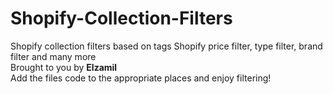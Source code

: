 # Shopify-Collection-Filters 
Shopify collection filters based on tags Shopify price filter, type filter, brand filter and many more<br />
Brought to you by <b>Elzamil</b><br />
Add the files code to the appropriate places and enjoy filtering!
<br />
<br />
<img src="https://github.com/nitin00709/Shopify-Collection-Filters/blob/master/filters_result.png" alt="" />
